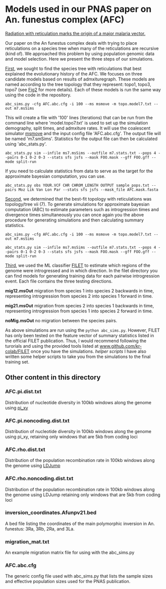 # Models used in our PNAS paper on An. funestus complex (AFC)
[Radiation with reticulation marks the origin of a major malaria vector.](LINK)

Our paper on the An funestus complex deals with trying to place reticulations on a species tree when many of the reticulations are recursive (kind of). We approached this problem by using population genomic data and model selection. Here we present the three steps of our simulations.

[First](abcrf), we sought to find the species tree with reticulations that best explained the evolutionary history of the AFC. We focuses on three candidate models based on results of admxituregraph. These models are named according to the tree topology that they represent: topo1, topo3, topo7 (see [Fig2](LINK) for more details). Each of these models is run the same way using the code in the repository.  

`abc_sims.py -cfg AFC.abc.cfg -i 100 --ms msmove -m topo.model7.txt --out m7.msSims`

This will create a file with '100' lines (iterations) that can be run from the command line where 'model.topo7.txt' is used to set up the simulation demography, split times, and admxiture rates. It will use the coalescent simulator [msmove](https://github.com/geneva/msmove) and the input config file 'AFC.abc.cfg'. The output file will be named 'm7.smSims'. Statistics for the output file can then be calculated using 'abc_stats.py'.  

`abc_stats.py sim --infile ms7.msSims --outfile m7.stats.txt --pops 4 --pairs 0-1 0-2 0-3 --stats sfs jsfs --mask FOO.mask --gff FOO.gff --mode split-run`

If you need to calculate statistics from data to serve as the target for the approximate bayesian computation, you can use.  

`abc_stats.py obs YOUR.VCF CHR CHROM_LENGTH OUTPUT sample_pops.txt --pairs Moz Lik Van Lon Par --stats sfs jsfs --mask_file AFC.mask.fasta`


[Second](abc_tree7), we determined that the best-fit topology with reticulations was topology/tree vii (7). To generate simulations for approximate bayesian computation (ABC) to estimate parameters such as introgression times and divergence times simultaneously you can once again you the above procedure for generating simulations and then calculating summary statistics.  

`abc_sims.py -cfg AFC.abc.cfg -i 100 --ms msmove -m topo.model7.txt --out m7.msSims`

`abc_stats.py sim --infile ms7.msSims --outfile m7.stats.txt --pops 4 --pairs 0-1 0-2 0-3 --stats sfs jsfs --mask FOO.mask --gff FOO.gff --mode split-run`


[Third](filet), we used the ML classifier [FILET](https://journals.plos.org/plosgenetics/article?id=10.1371/journal.pgen.1007341) to estimate which regions of the genome were introgressed and in which direction. In the filet directory you can find models for generating training data for each pairwise introgression event. Each file contains the three testing directions.

**mig12.msOut** migration from species 1 into species 2 backwards in time, representing introgression from species 2 into species 1 forward in time.

**mig21.msOut** migration from species 2 into species 1 backwards in time, representing introgression from species 1 into species 2 forward in time.

**noMig.msOut** no migration between the species pairs.

As above simulations are run using the `python abc_sims.py`. However, FILET has only been tested on the feature vector of summary statistics listed in the official FILET publication. Thus, I would recommend following the turorials and using the provided tools listed at www.github.com/kr-colab/FILET once you have the simulations. *helper scripts* I have also written some helper scripts to take you from the simulations to the final training set.


## Other content in this directory

### AFC.pi.dist.txt
Distribution of nucleotide diversity in 100kb windows along the genome using [pi_xy](LINK)
### AFC.pi.noncoding.dist.txt
Distribution of nucleotide diversity in 100kb windows along the genome using pi_xy, retaining only windows that are 5kb from coding loci
### AFC.rho.dist.txt
Distribution of the population recombination rate in 100kb windows along the genome using [LDJump](LINK)
### AFC.rho.noncoding.dist.txt
Distribution of the population recombination rate in 100kb windows along the genome using LDJump retaining only windows that are 5kb from coding loci
### inversion_coordinates.Afunpv21.bed
A bed file listing the coordinates of the main polymorphic inversion in An. funestus: 3Ra, 3Rb, 2Ra, and 3La.
### migration_mat.txt
An example migration matrix file for using with the abc_sims.py
### AFC.abc.cfg
The generic config file used with abc_sims.py that lists the sample sizes and effective population sizes used for the PNAS publication.
